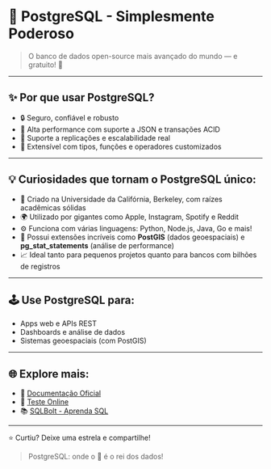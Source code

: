 # 🐘 PostgreSQL - Simplesmente Poderoso

> O banco de dados open-source mais avançado do mundo — e gratuito! 💙

---

## ✨ Por que usar PostgreSQL?

- 🔒 Seguro, confiável e robusto  
- 🚀 Alta performance com suporte a JSON e transações ACID  
- 🔁 Suporte a replicações e escalabilidade real  
- 🧩 Extensível com tipos, funções e operadores customizados  

---

## 💡 Curiosidades que tornam o PostgreSQL único:

- 🧠 Criado na Universidade da Califórnia, Berkeley, com raízes acadêmicas sólidas  
- 🌍 Utilizado por gigantes como Apple, Instagram, Spotify e Reddit  
- ⚙️ Funciona com várias linguagens: Python, Node.js, Java, Go e mais!  
- 🔌 Possui extensões incríveis como **PostGIS** (dados geoespaciais) e **pg_stat_statements** (análise de performance)  
- 📈 Ideal tanto para pequenos projetos quanto para bancos com bilhões de registros  

---

## 🕹️ Use PostgreSQL para:

- Apps web e APIs REST  
- Dashboards e análise de dados  
- Sistemas geoespaciais (com PostGIS)  

---

## 🌐 Explore mais:

- 📘 [Documentação Oficial](https://www.postgresql.org/docs/)  
- 🧪 [Teste Online](https://www.db-fiddle.com/)  
- 📚 [SQLBolt - Aprenda SQL](https://sqlbolt.com/)  

---

⭐ Curtiu? Deixe uma estrela e compartilhe!

> PostgreSQL: onde o 🐘 é o rei dos dados!
